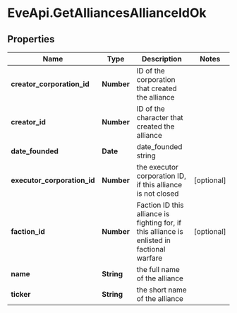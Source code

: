 # EveApi.GetAlliancesAllianceIdOk

## Properties
Name | Type | Description | Notes
------------ | ------------- | ------------- | -------------
**creator_corporation_id** | **Number** | ID of the corporation that created the alliance | 
**creator_id** | **Number** | ID of the character that created the alliance | 
**date_founded** | **Date** | date_founded string | 
**executor_corporation_id** | **Number** | the executor corporation ID, if this alliance is not closed | [optional] 
**faction_id** | **Number** | Faction ID this alliance is fighting for, if this alliance is enlisted in factional warfare | [optional] 
**name** | **String** | the full name of the alliance | 
**ticker** | **String** | the short name of the alliance | 


